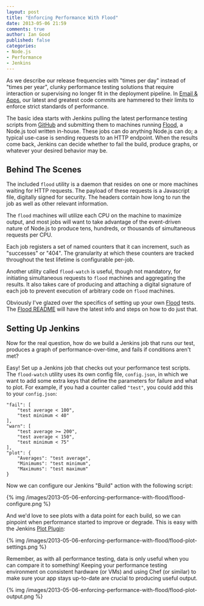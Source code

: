 ```yaml
---
layout: post
title: "Enforcing Performance With Flood"
date: 2013-05-06 21:59
comments: true
author: Ian Good
published: false
categories: 
- Node.js
- Performance
- Jenkins
---
```


As we describe our release frequencies with "times per day" instead of "times
per year", clunky performance testing solutions that require interaction or
supervising no longer fit in the deployment pipeline. In [Email & Apps][1], our
latest and greatest code commits are hammered to their limits to enforce strict
standards of performance. 

The basic idea starts with Jenkins pulling the latest performance testing
scripts from [GitHub][2] and submitting them to machines running [Flood][3], a
Node.js  tool written in-house. These jobs can do anything Node.js can do; a
typical use-case is sending requests to an HTTP endpoint. When the results come
back, Jenkins can decide whether to fail the build, produce graphs, or whatever
your desired behavior may be.

<!--More-->

## Behind The Scenes

The included `flood` utility is a daemon that resides on one or more machines
waiting for HTTP requests. The payload of these requests is a Javascript file,
digitally signed for security. The headers contain how long to run the job as
well as other relevant information.

The `flood` machines will utilize each CPU on the machine to maximize output,
and most jobs will want to take advantage of the event-driven nature of Node.js
to produce tens, hundreds, or thousands of simultaneous requests per CPU.

Each job registers a set of named counters that it can increment, such as
"successes" or "404". The granularity at which these counters are tracked
throughout the test lifetime is configurable per-job.

Another utility called `flood-watch` is useful, though not mandatory, for
initiating simultaneous requests to `flood` machines and aggregating the
results. It also takes care of producing and attaching a digital signature of
each job to prevent execution of arbitrary code on `flood` machines.

Obviously I've glazed over the specifics of setting up your own [Flood][3]
tests. The [Flood README][4] will have the latest info and steps on how to do
just that.

## Setting Up Jenkins

Now for the real question, how do we build a Jenkins job that runs our test,
produces a graph of performance-over-time, and fails if conditions aren't met?

Easy! Set up a Jenkins job that checks out your performance test scripts. The
`flood-watch` utility uses its own config file, `config.json`, in which we want
to add some extra keys that define the parameters for failure and what to plot.
For example, if you had a counter called `"test"`, you could add this to your
`config.json`:

    "fail": [
        "test average < 100",
        "test minimum < 40"
    ],
    "warn": [
        "test average >= 200",
        "test average < 150",
        "test minimum < 75"
    ],
    "plot": {
        "Averages": "test average",
        "Minimums": "test minimum",
        "Maximums": "test maximum"
    }

Now we can configure our Jenkins "Build" action with the following script:

{% img /images/2013-05-06-enforcing-performance-with-flood/flood-configure.png %}

And we'd love to see plots with a data point for each build, so we can pinpoint
when performance started to improve or degrade. This is easy with the Jenkins
[Plot Plugin][5]:

{% img /images/2013-05-06-enforcing-performance-with-flood/flood-plot-settings.png %}

Remember, as with all performance testing, data is only useful when you can
compare it to something! Keeping your performance testing environment on
consistent hardware (or VMs) and using Chef (or similar) to make sure your app
stays up-to-date are crucial to producing useful output.

{% img /images/2013-05-06-enforcing-performance-with-flood/flood-plot-output.png %}

[1]: http://www.rackspace.com/email-hosting/
[2]: https://github.com/
[3]: https://github.com/icgood/flood
[4]: https://github.com/icgood/flood/blob/master/README.md
[5]: https://wiki.jenkins-ci.org/display/JENKINS/Plot+Plugin

